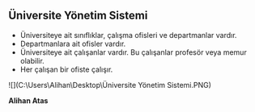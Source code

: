 ## Üniversite Yönetim Sistemi



- Üniversiteye ait sınıflıklar, çalışma ofisleri ve departmanlar vardır.
- Departmanlara ait ofisler vardır.
- Üniversiteye ait çalışanlar vardır. Bu çalışanlar profesör veya memur olabilir.
- Her çalışan bir ofiste çalışır.

![](C:\Users\Alihan\Desktop\Üniversite Yönetim Sistemi.PNG)

**Alihan Atas**

